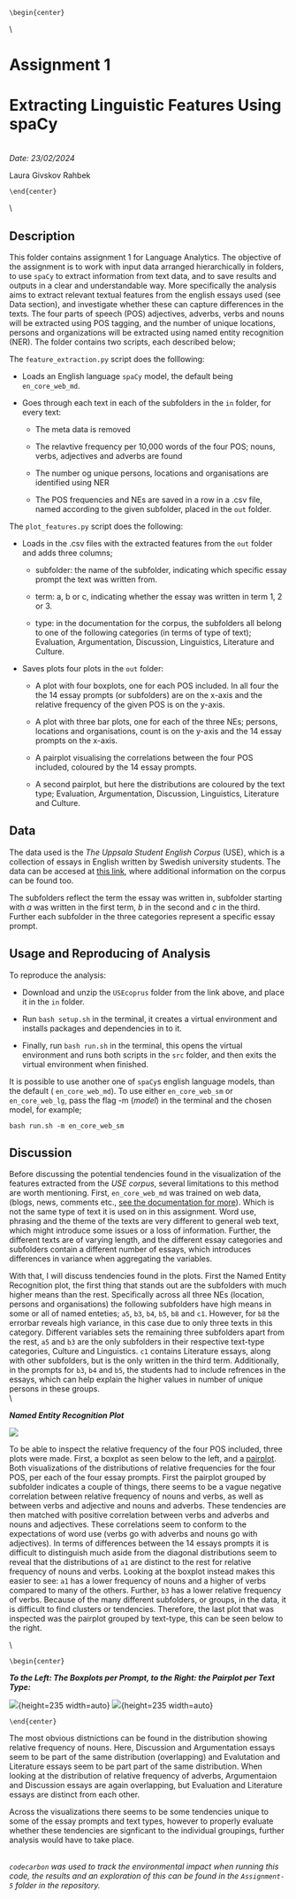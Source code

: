 ```{=latex}
\begin{center}
```
\ 

# Assignment 1

# Extracting Linguistic Features Using spaCy

\
*Date: 23/02/2024*

Laura Givskov Rahbek 
```{=latex}
\end{center}
```
\

## Description 

This folder contains assignment 1 for Language Analytics. The objective of the assignment is to work with input data arranged hierarchically in folders, to use ```spaCy``` to extract information from text data, and to save results and outputs in a clear and understandable way. More specifically the analysis aims to extract relevant textual features from the english essays used (see Data section), and investigate whether these can capture differences in the texts. The four parts of speech (POS) adjectives, adverbs, verbs and nouns will be extracted using POS tagging, and the number of unique locations, persons and organizations will be extracted using named entity recognition (NER). The folder contains two scripts, each described below; 

The ```feature_extraction.py``` script does the folllowing: 

- Loads an English language ```spaCy``` model, the default being ```en_core_web_md```.  

- Goes through each text in each of the subfolders in the ```in``` folder, for every text:   

  - The meta data is removed   

  - The relavtive frequency per 10,000 words of the four POS; nouns, verbs, adjectives and adverbs are found 

  - The number og unique persons, locations and organisations are identified using NER 

  - The POS frequencies and NEs are saved in a row in a .csv file, named according to the given subfolder, placed in the ```out``` folder.

The ```plot_features.py``` script does the following: 

- Loads in the .csv files with the extracted features from the ```out``` folder and adds three columns;  

  - subfolder: the name of the subfolder, indicating which specific essay prompt the text was written from.  

  - term: a, b or c, indicating whether the essay was written in term 1, 2 or 3.  

  - type: in the documentation for the corpus, the subfolders all belong to one of the following categories (in terms of type of text); Evaluation, Argumentation, Discussion, Linguistics, Literature and Culture.  

- Saves plots four plots in the ```out``` folder:  

  - A plot with four boxplots, one for each POS included. In all four the the 14 essay prompts (or subfolders) are on the x-axis and the relative frequency of the given POS is on the y-axis.   

  - A plot with three bar plots, one for each of the three NEs; persons, locations and organisations, count is on the y-axis and the 14 essay prompts on the x-axis.  

  - A pairplot visualising the correlations between the four POS included, coloured by the 14 essay prompts. 

  - A second pairplot, but here the distributions are coloured by the text type; Evaluation, Argumentation, Discussion, Linguistics, Literature and Culture.  
 
## Data

The data used is the *The Uppsala Student English Corpus* (USE), which is a collection of essays in English written by Swedish university students. The data can be accesed at [this link](https://ota.bodleian.ox.ac.uk/repository/xmlui/handle/20.500.12024/2457), where additional information on the corpus can be found too. 

The subfolders reflect the term the essay was written in, subfolder starting with *a* was written in the first term, *b* in the second and *c* in the third. Further each subfolder in the three categories represent a specific essay prompt.  

## Usage and Reproducing of Analysis

To reproduce the analysis:   

- Download and unzip the ```USEcoprus``` folder from the link above, and place it in the ```in``` folder.  

- Run ```bash setup.sh``` in the terminal, it creates a virtual environment and installs packages and dependencies in to it.  

- Finally, run ```bash run.sh``` in the terminal, this opens the virtual environment  and runs both scripts in the ```src``` folder, and then exits the virtual environment when finished.  

It is possible to use another one of ```spaCy```s english language models, than the default ( ```en_core_web_md```). To use either ```en_core_web_sm``` or ```en_core_web_lg```, pass the flag -m (*model*) in the terminal and the chosen model, for example;   

```
bash run.sh -m en_core_web_sm
```  

## Discussion 

Before discussing the potential tendencies found in the visualization of the features extracted from the *USE corpus*, several limitations to this method are worth mentioning. First, ```en_core_web_md``` was trained on web data, (blogs, news, comments etc., [see the documentation for more](https://github.com/explosion/spacy-models)). Which is not the same type of text it is used on in this assignment. Word use, phrasing and the theme of the texts are very different to general web text, which might introduce some issues or a loss of information. Further, the different texts are of varying length, and the different essay categories and subfolders contain a different number of essays, which introduces differences in variance when aggregating the variables. 

With that, I will discuss tendencies found in the plots. First the Named Entity Recognition plot, the first thing that stands out are the subfolders with much higher means than the rest. Specifically across all three NEs (location, persons and organisations) the following subfolders have high means in some or all of named enteties; ```a5```, ```b3```, ```b4```, ```b5```,  ```b8``` and ```c1```.  However, for ```b8``` the errorbar reveals high variance, in this case due to only three texts in this category. Different variables sets the remaining three subfolders apart from the rest, ```a5``` and ```b3``` are the only subfolders in their respective text-type categories, Culture and Linguistics. ```c1``` contains Literature essays, along with other subfolders, but is the only written in the third term. Additionally, in the prompts for ```b3```, ```b4``` and ```b5```, the students had to include refrences in the essays, which can help explain the higher values in number of unique persons in these groups.  
\

***Named Entity Recognition Plot***  

![](out/plots/NER.png)  

To be able to inspect the relative frequency of the four POS included, three plots were made. First, a boxplot as seen below to the left, and a [pairplot](https://github.com/lrahbek/cds-lang-assignments/blob/main/assignment-1/out/plots/pair_POS.png). Both visualizations of the distributions of relative frequencies for the four POS, per each of the four essay prompts. First the pairplot grouped by subfolder indicates a couple of things, there seems to be a vague negative correlation between relative frequency of nouns and verbs, as well as between verbs and adjective and nouns and adverbs. These tendencies are then matched with positive correlation between verbs and adverbs and nouns and adjectives. These correlations seem to conform to the expectations of word use (verbs go with adverbs and nouns go with adjectives). In terms of differences between the 14 essays prompts it is difficult to distinguish much aside from the diagonal distributions seem to reveal that the distributions of ```a1``` are distinct to the rest for relative frequency of nouns and verbs. Looking at the boxplot instead makes this easier to see: ```a1``` has a lower frequency of nouns and a higher of verbs compared to many of the others. Further, ```b3``` has a lower relative frequency of verbs. Because of the many different subfolders, or groups, in the data, it is difficult to find clusters or tendencies. Therefore, the last plot that was inspected was the pairplot grouped by text-type, this can be seen below to the right. 

\
```{=latex}
\begin{center}
```
***To the Left: The Boxplots per Prompt, to the Right: the Pairplot per Text Type:***

![](out/plots/box_POS.png){height=235 width=auto} ![](out/plots/pair_POStype.png){height=235 width=auto}
```{=latex}
\end{center}
```

The most obvious distnictions can be found in the distribution showing relative frequency of nouns. Here, Discussion and Argumentation essays seem to be part of the same distribution (overlapping) and Evalutation and Literature essays seem to be part part of the same distribution. When looking at the distribution of relative frequency of adverbs, Argumentaion and Discussion essays are again overlapping, but Evaluation and Literature essays are distinct from each other. 

Across the visualizations there seems to be some tendencies unique to some of the essay prompts and text types, however to properly evaluate whether these tendencies are signficant to the individual groupings, further analysis would have to take place. 

\
*```codecarbon``` was used to track the environmental impact when running this code, the results and an exploration of this can be found in the ```Assignment-5``` folder in the repository.*
